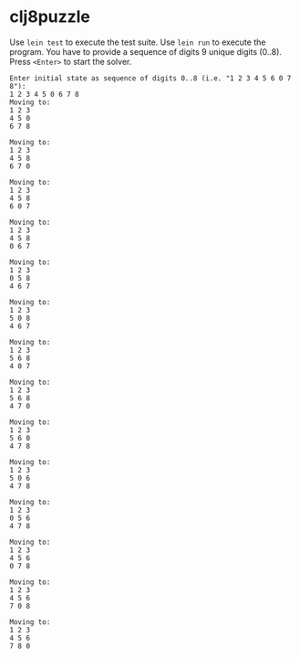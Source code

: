 # clj8puzzle

Use `lein test` to execute the test suite. 
Use `lein run` to execute the program. You have to provide a sequence of digits 9 unique digits (0..8). Press `<Enter>` to start the solver. 
```text
Enter initial state as sequence of digits 0..8 (i.e. "1 2 3 4 5 6 0 7 8"):
1 2 3 4 5 0 6 7 8
Moving to:
1 2 3
4 5 0
6 7 8

Moving to:
1 2 3
4 5 8
6 7 0

Moving to:
1 2 3
4 5 8
6 0 7

Moving to:
1 2 3
4 5 8
0 6 7

Moving to:
1 2 3
0 5 8
4 6 7

Moving to:
1 2 3
5 0 8
4 6 7

Moving to:
1 2 3
5 6 8
4 0 7

Moving to:
1 2 3
5 6 8
4 7 0

Moving to:
1 2 3
5 6 0
4 7 8

Moving to:
1 2 3
5 0 6
4 7 8

Moving to:
1 2 3
0 5 6
4 7 8

Moving to:
1 2 3
4 5 6
0 7 8

Moving to:
1 2 3
4 5 6
7 0 8

Moving to:
1 2 3
4 5 6
7 8 0
```
